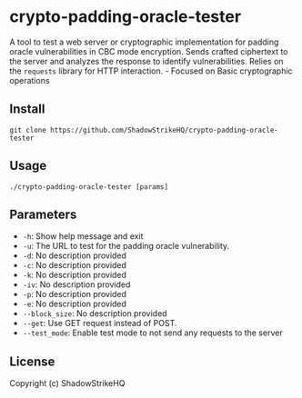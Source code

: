 # crypto-padding-oracle-tester
A tool to test a web server or cryptographic implementation for padding oracle vulnerabilities in CBC mode encryption. Sends crafted ciphertext to the server and analyzes the response to identify vulnerabilities. Relies on the `requests` library for HTTP interaction. - Focused on Basic cryptographic operations

## Install
`git clone https://github.com/ShadowStrikeHQ/crypto-padding-oracle-tester`

## Usage
`./crypto-padding-oracle-tester [params]`

## Parameters
- `-h`: Show help message and exit
- `-u`: The URL to test for the padding oracle vulnerability.
- `-d`: No description provided
- `-c`: No description provided
- `-k`: No description provided
- `-iv`: No description provided
- `-p`: No description provided
- `-e`: No description provided
- `--block_size`: No description provided
- `--get`: Use GET request instead of POST.
- `--test_mode`: Enable test mode to not send any requests to the server

## License
Copyright (c) ShadowStrikeHQ
